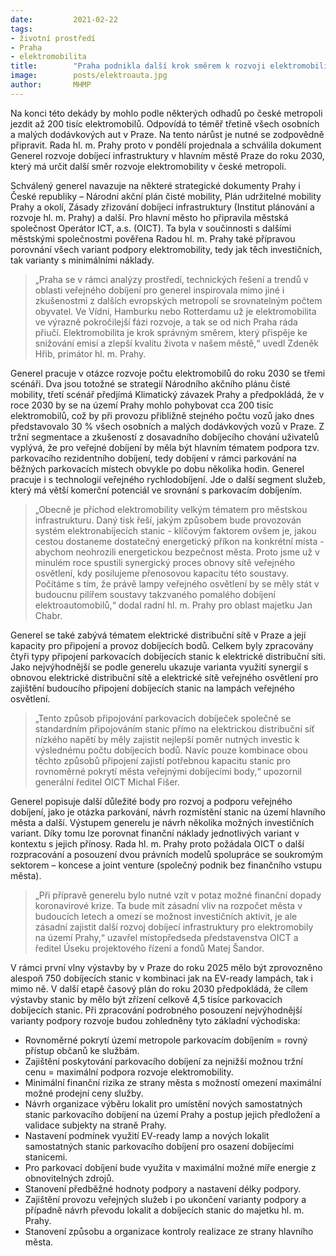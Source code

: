 ```yaml
---
date:         2021-02-22
tags:         
- životní prostředí
- Praha
- elektromobilita
title:        "Praha podnikla další krok směrem k rozvoji elektromobility na svém území"
image: 	      posts/elektroauta.jpg
author:       MHMP
---
```


Na konci této dekády by mohlo podle některých odhadů po české metropoli jezdit až 200 tisíc elektromobilů. Odpovídá to téměř třetině všech osobních a malých dodávkových aut v Praze. Na tento nárůst je nutné se zodpovědně připravit. Rada hl. m. Prahy proto v pondělí projednala a schválila dokument Generel rozvoje dobíjecí infrastruktury v hlavním městě Praze do roku 2030, který má určit další směr rozvoje elektromobility v české metropoli. 

Schválený generel navazuje na některé strategické dokumenty Prahy i České republiky – Národní akční plán čisté mobility, Plán udržitelné mobility Prahy a okolí, Zásady zřizování dobíjecí infrastruktury (Institut plánování a rozvoje hl. m. Prahy) a další. Pro hlavní město ho připravila městská společnost Operátor ICT, a.s. (OICT). Ta byla v součinnosti s dalšími městskými společnostmi pověřena Radou hl. m. Prahy také přípravou porovnání všech variant podpory elektromobility, tedy jak těch investičních, tak varianty s minimálními náklady. 

> „Praha se v rámci analýzy prostředí, technických řešení a trendů v oblasti veřejného dobíjení pro generel inspirovala mimo jiné i zkušenostmi z dalších evropských metropolí se srovnatelným počtem obyvatel. Ve Vídni, Hamburku nebo Rotterdamu už je elektromobilita ve výrazně pokročilejší fázi rozvoje, a tak se od nich Praha ráda přiučí. Elektromobilita je krok správným směrem, který přispěje ke snižování emisí a zlepší kvalitu života v našem městě,“ uvedl Zdeněk Hřib, primátor hl. m. Prahy. 

Generel pracuje v otázce rozvoje počtu elektromobilů do roku 2030 se třemi scénáři. Dva jsou totožné se strategií Národního akčního plánu čisté mobility, třetí scénář předjímá Klimatický závazek Prahy a předpokládá, že v roce 2030 by se na území Prahy mohlo pohybovat cca 200 tisíc elektromobilů, což by při provozu přibližně stejného počtu vozů jako dnes představovalo 30 % všech osobních a malých dodávkových vozů v Praze. Z tržní segmentace a zkušeností z dosavadního dobíjecího chování uživatelů vyplývá, že pro veřejné dobíjení by měla být hlavním tématem podpora tzv. parkovacího rezidentního dobíjení, tedy dobíjení v rámci parkování na běžných parkovacích místech obvykle po dobu několika hodin. Generel pracuje i s technologií veřejného rychlodobíjení. Jde o další segment služeb, který má větší komerční potenciál ve srovnání s parkovacím dobíjením. 

> „Obecně je příchod elektromobility velkým tématem pro městskou infrastrukturu. Daný tisk řeší, jakým způsobem bude provozován systém elektronabíjecích stanic - klíčovým faktorem ovšem je, jakou cestou dostaneme dostatečný energetický příkon na konkrétní místa - abychom neohrozili energetickou bezpečnost města. Proto jsme už v minulém roce spustili synergický proces obnovy sítě veřejného osvětlení, kdy posilujeme přenosovou kapacitu této soustavy. Počítáme s tím, že právě lampy veřejného osvětlení by se měly stát v budoucnu pilířem soustavy takzvaného pomalého dobíjení elektroautomobilů,“ dodal radní hl. m. Prahy pro oblast majetku Jan Chabr.

Generel se také zabývá tématem elektrické distribuční sítě v Praze a její kapacity pro připojení a provoz dobíjecích bodů. Celkem byly zpracovány čtyři typy připojení parkovacích dobíjecích stanic k elektrické distribuční síti. Jako nejvýhodnější se podle generelu ukazuje varianta využití synergií s obnovou elektrické distribuční sítě a elektrické sítě veřejného osvětlení pro zajištění budoucího připojení dobíjecích stanic na lampách veřejného osvětlení. 

> „Tento způsob připojování parkovacích dobíječek společně se standardním připojováním stanic přímo na elektrickou distribuční síť nízkého napětí by měly zajistit nejlepší poměr nutných investic k výslednému počtu dobíjecích bodů. Navíc pouze kombinace obou těchto způsobů připojení zajistí potřebnou kapacitu stanic pro rovnoměrné pokrytí města veřejnými dobíjecími body,“ upozornil generální ředitel OICT Michal Fišer. 

Generel popisuje další důležité body pro rozvoj a podporu veřejného dobíjení, jako je otázka parkování, návrh rozmístění stanic na území hlavního města a další. Výstupem generelu je návrh několika možných investičních variant. Díky tomu lze porovnat finanční náklady jednotlivých variant v kontextu s jejich přínosy. Rada hl. m. Prahy proto požádala OICT o další rozpracování a posouzení dvou právních modelů spolupráce se soukromým sektorem – koncese a joint venture (společný podnik bez finančního vstupu města). 

> „Při přípravě generelu bylo nutné vzít v potaz možné finanční dopady koronavirové krize. Ta bude mít zásadní vliv na rozpočet města v budoucích letech a omezí se možnost investičních aktivit, je ale zásadní zajistit další rozvoj dobíjecí infrastruktury pro elektromobily na území Prahy,“ uzavřel místopředseda představenstva OICT a ředitel Úseku projektového řízení a fondů Matej Šandor.

V rámci první vlny výstavby by v Praze do roku 2025 mělo být zprovozněno alespoň 750 dobíjecích stanic v kombinaci jak na EV-ready lampách, tak i mimo ně. V další etapě časový plán do roku 2030 předpokládá, že cílem výstavby stanic by mělo být zřízení celkově 4,5 tisíce parkovacích dobíjecích stanic. Při zpracování podrobného posouzení nejvýhodnější varianty podpory rozvoje budou zohledněny tyto základní východiska: 

* Rovnoměrné pokrytí území metropole parkovacím dobíjením = rovný přístup občanů ke službám. 
* Zajištění poskytování parkovacího dobíjení za nejnižší možnou tržní cenu = maximální podpora rozvoje elektromobility.
* Minimální finanční rizika ze strany města s možností omezení maximální možné prodejní ceny služby.
* Návrh organizace výběru lokalit pro umístění nových samostatných stanic parkovacího dobíjení na území Prahy a postup jejich předložení a validace subjekty na straně Prahy.
* Nastavení podmínek využití EV-ready lamp a nových lokalit samostatných stanic parkovacího dobíjení pro osazení dobíjecími stanicemi.
* Pro parkovací dobíjení bude využita v maximální možné míře energie z obnovitelných zdrojů. 
* Stanovení předběžné hodnoty podpory a nastavení délky podpory.
* Zajištění provozu veřejných služeb i po ukončení varianty podpory a případně návrh převodu lokalit a dobíjecích stanic do majetku hl. m. Prahy. 
* Stanovení způsobu a organizace kontroly realizace ze strany hlavního města.
